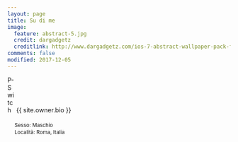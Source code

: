 ```yaml
---
layout: page
title: Su di me
image:
  feature: abstract-5.jpg
  credit: dargadgetz
  creditlink: http://www.dargadgetz.com/ios-7-abstract-wallpaper-pack-for-iphone-5-and-ipod-touch-retina/
comments: false
modified: 2017-12-05
---
```

<style>#mmb_pswitch, #mmb_pswitch_gfx, .mmb_coin, .mmb_block { user-select:none;-moz-user-select:none;-ms-user-select:none;-o-user-select:none;-webkit-user-select:none;} #mmb_pswitch { display : none; } #mmb_pswitch_gfx { vertical-align:middle; cursor: pointer; display : inline-block; width:16px; height:18px; } #mmb_pswitch + #mmb_pswitch_gfx { background:url('http://i.imgur.com/40nmlmK.png') no-repeat; background-position:-16px -14px; } #mmb_pswitch:checked + #mmb_pswitch_gfx { background:url('http://i.imgur.com/40nmlmK.png') no-repeat; background-position:-16px 4px; } .mmb_block, .mmb_coin { vertical-align:middle; display : inline-block; width: 16px; height: 16px; } #mmb_pswitch ~ .mmb_block, #mmb_pswitch:checked ~ .mmb_coin { background:url('http://i.imgur.com/40nmlmK.png') no-repeat; background-position:0px 0px; } #mmb_pswitch:checked ~ .mmb_block, #mmb_pswitch ~ .mmb_coin { background:url('http://i.imgur.com/40nmlmK.png') no-repeat; background-position:0px -16px; } </style>
<input type="checkbox" id="mmb_pswitch"><label for="mmb_pswitch" id="mmb_pswitch_gfx">P-Switch</label><br />
<br />
<span class="mmb_block"></span><span class="mmb_block"></span><span class="mmb_coin"></span><span class="mmb_coin"></span><span class="mmb_block"></span><span class="mmb_block"></span><br />
<br />
<span class="mmb_coin"></span> {{ site.owner.bio }} <span class="mmb_coin"></span><br />
<br />
<span class="mmb_block"></span><small>Sesso: Maschio<span class="mmb_block"></span><br><span class="mmb_block"></span>Località: Roma, Italia</small><span class="mmb_block"></span>
